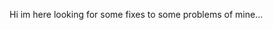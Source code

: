 Hi im here looking for some fixes to some problems of mine...

<!---
Dr-Drackle/Dr-Drackle is a ✨ special ✨ repository because its `README.md` (this file) appears on your GitHub profile.
You can click the Preview link to take a look at your changes.
--->
